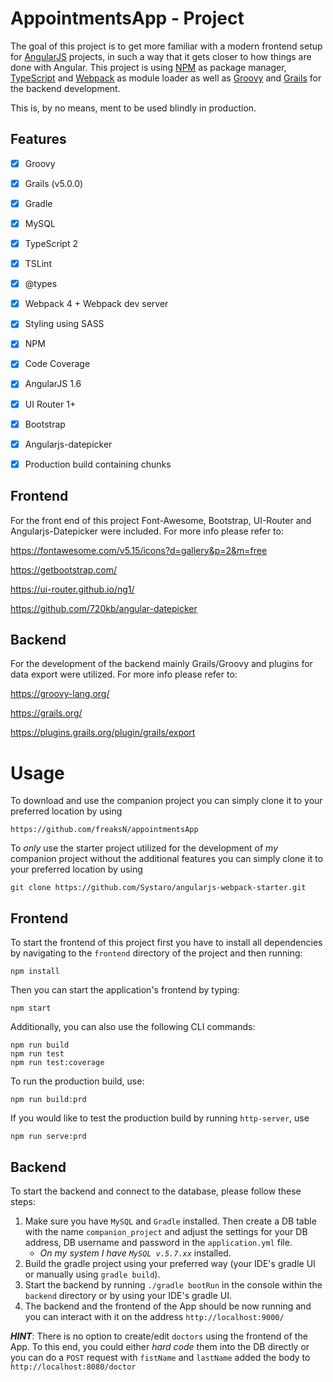 # AppointmentsApp - Project

The goal of this project is to get more familiar with a modern frontend setup for [AngularJS](https://github.com/angular/angular.js) projects, in such a way that it gets closer to how things are done with Angular. This project is using [NPM](https://github.com/npm/npm) as package manager, [TypeScript](https://github.com/Microsoft/TypeScript) and [Webpack](https://github.com/webpack/webpack) as module loader as well as [Groovy](https://groovy-lang.org/)
and [Grails](https://grails.org/) for the backend development.

This is, by no means, ment to be used blindly in production.

## Features
- [x] Groovy
- [x] Grails (v5.0.0)
- [x] Gradle
- [x] MySQL
- [x] TypeScript 2
- [x] TSLint
- [x] @types
- [x] Webpack 4 + Webpack dev server
- [x] Styling using SASS
- [x] NPM
- [x] Code Coverage
- [x] AngularJS 1.6
- [x] UI Router 1+
- [x] Bootstrap
- [x] Angularjs-datepicker
- [x] Production build containing chunks


## Frontend 
For the front end of this project Font-Awesome, Bootstrap, UI-Router and Angularjs-Datepicker were included.  For more info please refer to: 

https://fontawesome.com/v5.15/icons?d=gallery&p=2&m=free

https://getbootstrap.com/

https://ui-router.github.io/ng1/

https://github.com/720kb/angular-datepicker

## Backend
For the development of the backend mainly Grails/Groovy and plugins for data export were utilized. For more info please refer to:

https://groovy-lang.org/

https://grails.org/

https://plugins.grails.org/plugin/grails/export

# Usage
To download and use the companion project you can simply clone it to your preferred location by using
```
https://github.com/freaksN/appointmentsApp
```

To _only_ use the starter project utilized for the development of _my_ companion project without the additional features  you can simply clone it to your preferred location by using
```
git clone https://github.com/Systaro/angularjs-webpack-starter.git
```

## Frontend
To start the frontend of this project first you have to install all dependencies by navigating to the ``frontend`` directory of the project and then running:

```
npm install
```
Then you can start the application's frontend by typing:
```
npm start
```

Additionally, you can also use the following CLI commands:
```
npm run build
npm run test
npm run test:coverage
```
To run the production build, use:

```
npm run build:prd
```

If you would like to test the production build by running `http-server`, use

```
npm run serve:prd
```

## Backend
To start the backend and connect to the database, please follow these steps:
1. Make sure you have ``MySQL`` and ``Gradle`` installed. Then create a DB table with the name ``companion_project`` and adjust the settings for your DB address, DB username and password in the ``application.yml`` file.
    * _On my system I have ``MySQL v.5.7.xx``_ installed.
2. Build the gradle project using your preferred way (your IDE's gradle UI or manually using ``gradle build``).
3. Start the backend by running ``./gradle bootRun`` in the console within the ``backend`` directory or by using your IDE's gradle UI.
4. The backend and the frontend of the App should be now running and you can interact with it on the address ``http://localhost:9000/``

**_HINT_**: There is no option to create/edit `doctors` using the frontend of the App. To this end, you could either _hard code_ them into the DB directly or you can do a `POST` request with `fistName` and `lastName` added the body to `http://localhost:8080/doctor`
